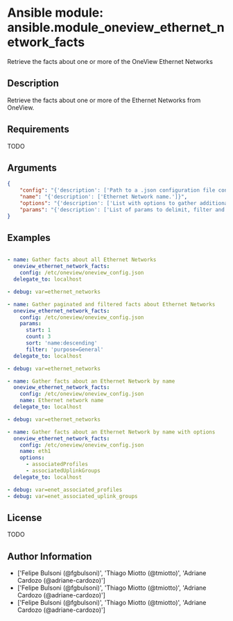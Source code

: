 # Ansible module: ansible.module_oneview_ethernet_network_facts


Retrieve the facts about one or more of the OneView Ethernet Networks

## Description

Retrieve the facts about one or more of the Ethernet Networks from OneView.

## Requirements

TODO

## Arguments

``` json
{
    "config": "{'description': ['Path to a .json configuration file containing the OneView client configuration. The configuration file is optional and when used should be present in the host running the ansible commands. If the file path is not provided, the configuration will be loaded from environment variables. For links to example configuration files or how to use the environment variables verify the notes section.']}",
    "name": "{'description': ['Ethernet Network name.']}",
    "options": "{'description': ['List with options to gather additional facts about an Ethernet Network and related resources. Options allowed: C(associatedProfiles) and C(associatedUplinkGroups).']}",
    "params": "{'description': ['List of params to delimit, filter and sort the list of resources.', 'params allowed: - C(start): The first item to return, using 0-based indexing. - C(count): The number of resources to return. - C(filter): A general filter/query string to narrow the list of items returned. - C(sort): The sort order of the returned data set.']}",
}
```

## Examples


``` yaml

- name: Gather facts about all Ethernet Networks
  oneview_ethernet_network_facts:
    config: /etc/oneview/oneview_config.json
  delegate_to: localhost

- debug: var=ethernet_networks

- name: Gather paginated and filtered facts about Ethernet Networks
  oneview_ethernet_network_facts:
    config: /etc/oneview/oneview_config.json
    params:
      start: 1
      count: 3
      sort: 'name:descending'
      filter: 'purpose=General'
  delegate_to: localhost

- debug: var=ethernet_networks

- name: Gather facts about an Ethernet Network by name
  oneview_ethernet_network_facts:
    config: /etc/oneview/oneview_config.json
    name: Ethernet network name
  delegate_to: localhost

- debug: var=ethernet_networks

- name: Gather facts about an Ethernet Network by name with options
  oneview_ethernet_network_facts:
    config: /etc/oneview/oneview_config.json
    name: eth1
    options:
      - associatedProfiles
      - associatedUplinkGroups
  delegate_to: localhost

- debug: var=enet_associated_profiles
- debug: var=enet_associated_uplink_groups

```

## License

TODO

## Author Information
  - ['Felipe Bulsoni (@fgbulsoni)', 'Thiago Miotto (@tmiotto)', 'Adriane Cardozo (@adriane-cardozo)']
  - ['Felipe Bulsoni (@fgbulsoni)', 'Thiago Miotto (@tmiotto)', 'Adriane Cardozo (@adriane-cardozo)']
  - ['Felipe Bulsoni (@fgbulsoni)', 'Thiago Miotto (@tmiotto)', 'Adriane Cardozo (@adriane-cardozo)']
